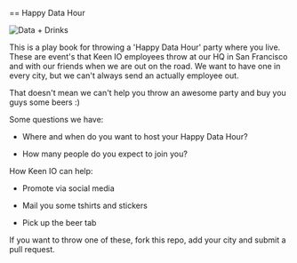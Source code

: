 == Happy Data Hour

![Data + Drinks](https://s3-us-west-1.amazonaws.com/tf-community-graphics/data+drinks.png)

This is a play book for throwing a 'Happy Data Hour' party where you live. These are event's that Keen IO employees throw at our HQ in San Francisco and with our friends when we are out on the road. We want to have one in every city, but we can't always send an actually employee out.

That doesn't mean we can't help you throw an awesome party and buy you guys some beers :)

Some questions we have:

* Where and when do you want to host your Happy Data Hour?

* How many people do you expect to join you?


How Keen IO can help:

* Promote via social media

* Mail you some tshirts and stickers

* Pick up the beer tab

If you want to throw one of these, fork this repo, add your city and submit a pull request.
